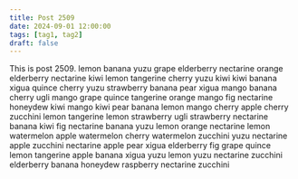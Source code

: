 ```yaml
---
title: Post 2509
date: 2024-09-01 12:00:00
tags: [tag1, tag2]
draft: false
---
```

This is post 2509.
lemon
banana
yuzu
grape
elderberry
nectarine
orange
elderberry
nectarine
kiwi
lemon
tangerine
cherry
yuzu
kiwi
kiwi
banana
xigua
quince
cherry
yuzu
strawberry
banana
pear
xigua
mango
banana
cherry
ugli
mango
grape
quince
tangerine
orange
mango
fig
nectarine
honeydew
kiwi
mango
kiwi
pear
banana
lemon
mango
cherry
apple
cherry
zucchini
lemon
tangerine
lemon
strawberry
ugli
strawberry
nectarine
banana
kiwi
fig
nectarine
banana
yuzu
lemon
orange
nectarine
lemon
watermelon
apple
watermelon
cherry
watermelon
zucchini
yuzu
nectarine
apple
zucchini
nectarine
apple
pear
xigua
elderberry
fig
grape
quince
lemon
tangerine
apple
banana
xigua
yuzu
lemon
yuzu
nectarine
zucchini
elderberry
banana
honeydew
raspberry
nectarine
zucchini
